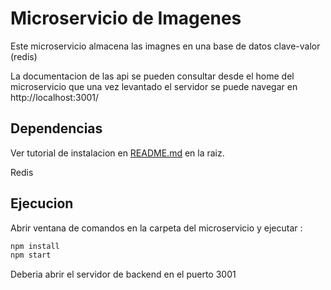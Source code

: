 Microservicio de Imagenes
=

Este microservicio almacena las imagnes en una base de datos clave-valor (redis)

La documentacion de las api se pueden consultar desde el home del microservicio
que una vez levantado el servidor se puede navegar en http://localhost:3001/

Dependencias
-

Ver tutorial de instalacion en [README.md](../README.md) en la raiz.

Redis

Ejecucion
-

Abrir ventana de comandos en la carpeta del microservicio y ejecutar :

```bash
npm install
npm start
```

Deberia abrir el servidor de backend en el puerto 3001
